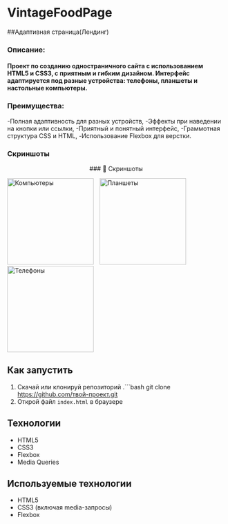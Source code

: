 # VintageFoodPage

##Адаптивная страница(Лендинг)

### Описание:

#### Проект по созданию одностраничного сайта с использованием **HTML5** и **CSS3**, с приятным и гибким дизайном. Интерфейс адаптируется под разные устройства: телефоны, планшеты и настольные компьютеры.

### Преимущества:

  -Полная адаптивность для разных устройств,
  -Эффекты при наведении на кнопки или ссылки,
  -Приятный и понятный интерфейс,
  -Граммотная структура CSS и HTML,
  -Использование Flexbox для верстки.

  

### Скриншоты

<p align="center">
 ### 📸 Скриншоты

<div align="left">
  <img src="Vintage_Food/images/Computers.png" width="200" style="margin-right: 10px;" alt="Компьютеры" />
  <img src="Vintage_Food/images/tablets.png" width="200" style="margin-right: 10px;" alt="Планшеты" />
  <img src="Vintage_Food/images/phones.png" width="200" alt="Телефоны" />
</div>

</p>


## Как запустить

1. Скачай или клонируй репозиторий
 .```bash
   git clone https://github.com/твой-проект.git
2. Открой файл `index.html` в браузере

##  Технологии

- HTML5
- CSS3
- Flexbox
- Media Queries

## Используемые технологии

- HTML5
- CSS3 (включая media-запросы)
- Flexbox
